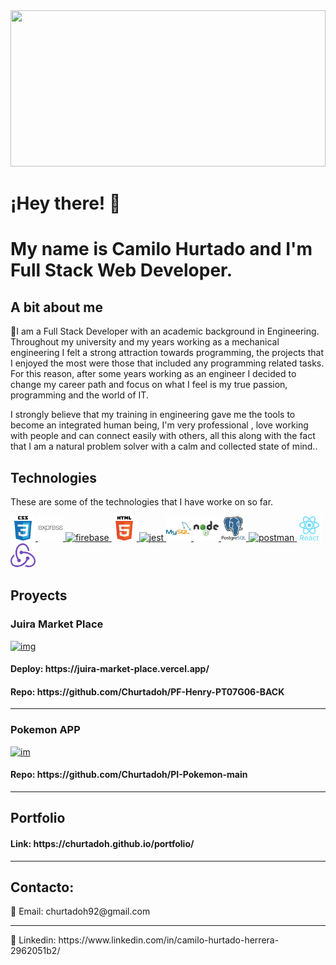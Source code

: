<img width="100%" height="250px" src="https://res.cloudinary.com/du2st58lj/image/upload/v1669077378/Camilo_Banner_rwqhyp.jpg">

<h1>¡Hey there! 👋</h1>
<h1>My name is Camilo Hurtado and I'm Full Stack Web Developer.</h1>


<h2>A bit about me</h2>
<p>📢I am a Full Stack Developer with an academic background in Engineering. Throughout my university and my years working as a mechanical engineering I felt a strong attraction towards programming, the projects that I enjoyed the most were those that included any programming related tasks. For this reason, after some years working as an engineer I decided to change my career path and focus on what I feel is my true passion, programming and the world of IT. 

I strongly believe that my training in engineering gave me the tools to become an integrated human being, I'm very professional , love working with people and can connect easily with others, all this along with the fact that I am a natural problem solver with a calm and collected state of mind..</p>

<h2>Technologies</h2>
<p>These are some of the technologies that I have worke on so far.</p>


<p align="left" dir="auto"> 
<a href="https://www.w3schools.com/css/" rel="nofollow"> <img src="https://raw.githubusercontent.com/devicons/devicon/master/icons/css3/css3-original-wordmark.svg" alt="css3" width="40" height="40" style="max-width: 100%;"> </a> 
<a href="https://expressjs.com" rel="nofollow"> <img src="https://raw.githubusercontent.com/devicons/devicon/master/icons/express/express-original-wordmark.svg" alt="express" width="40" height="40" style="max-width: 100%;"> </a> 
<a href="https://firebase.google.com/" rel="nofollow"> <img src="https://camo.githubusercontent.com/dd4b2422ed3bfc9da88c43d18550375c66f9584327dff7ecc19315ce50b96f07/68747470733a2f2f7777772e766563746f726c6f676f2e7a6f6e652f6c6f676f732f66697265626173652f66697265626173652d69636f6e2e737667" alt="firebase" width="40" height="40" data-canonical-src="https://www.vectorlogo.zone/logos/firebase/firebase-icon.svg" style="max-width: 100%;"> </a> 
<a href="https://www.w3.org/html/" rel="nofollow"> <img src="https://raw.githubusercontent.com/devicons/devicon/master/icons/html5/html5-original-wordmark.svg" alt="html5" width="40" height="40" style="max-width: 100%;"> </a> 
<a href="https://jestjs.io" rel="nofollow"> <img src="https://camo.githubusercontent.com/ce0a32825268b09cd5e0fc7c2a09c587a708491427cb794cade8f1866f7284c6/68747470733a2f2f7777772e766563746f726c6f676f2e7a6f6e652f6c6f676f732f6a6573746a73696f2f6a6573746a73696f2d69636f6e2e737667" alt="jest" width="40" height="40" data-canonical-src="https://www.vectorlogo.zone/logos/jestjsio/jestjsio-icon.svg" style="max-width: 100%;"> </a> 
<a href="https://www.mysql.com/" rel="nofollow"> <img src="https://raw.githubusercontent.com/devicons/devicon/master/icons/mysql/mysql-original-wordmark.svg" alt="mysql" width="40" height="40" style="max-width: 100%;"> </a>
<a href="https://nodejs.org" rel="nofollow"> <img src="https://raw.githubusercontent.com/devicons/devicon/master/icons/nodejs/nodejs-original-wordmark.svg" alt="nodejs" width="40" height="40" style="max-width: 100%;"> </a> 
<a href="https://www.postgresql.org" rel="nofollow"> <img src="https://raw.githubusercontent.com/devicons/devicon/master/icons/postgresql/postgresql-original-wordmark.svg" alt="postgresql" width="40" height="40" style="max-width: 100%;"> </a>
<a href="https://postman.com" rel="nofollow"> <img src="https://camo.githubusercontent.com/93b32389bf746009ca2370de7fe06c3b5146f4c99d99df65994f9ced0ba41685/68747470733a2f2f7777772e766563746f726c6f676f2e7a6f6e652f6c6f676f732f676574706f73746d616e2f676574706f73746d616e2d69636f6e2e737667" alt="postman" width="40" height="40" data-canonical-src="https://www.vectorlogo.zone/logos/getpostman/getpostman-icon.svg" style="max-width: 100%;"> </a> 
<a href="https://reactjs.org/" rel="nofollow"> <img src="https://raw.githubusercontent.com/devicons/devicon/master/icons/react/react-original-wordmark.svg" alt="react" width="40" height="40" style="max-width: 100%;"> </a> 
<a href="https://redux.js.org" rel="nofollow"> <img src="https://raw.githubusercontent.com/devicons/devicon/master/icons/redux/redux-original.svg" alt="redux" width="40" height="40" style="max-width: 100%;"> </a> 

<h2> Proyects </h2>

<h3> Juira Market Place </h3>
<a href="https://juira-market-place.vercel.app/"><img src="https://res.cloudinary.com/du2st58lj/image/upload/v1669080134/Juira_chaihx.jpg" alt="img"></a>
<h4> Deploy: https://juira-market-place.vercel.app/ </h4>
<h4> Repo: https://github.com/Churtadoh/PF-Henry-PT07G06-BACK </h4>
<hr></hr>
<h3> Pokemon APP </h3>
<a href="https://github.com/MoyanoJuan/Part04---PI-FOODS"><img src="https://res.cloudinary.com/du2st58lj/image/upload/v1669081838/Pokemon_tfyjqp.jpg" alt="im"></a>
<h4>Repo: https://github.com/Churtadoh/PI-Pokemon-main </h4>

<hr></hr>

<h2> Portfolio </h2>
<h4> Link: https://churtadoh.github.io/portfolio/ </h4>

<hr></hr>

<h2>Contacto:</h2>
📧 Email: churtadoh92@gmail.com 
<hr></hr>
📝 Linkedin: https://www.linkedin.com/in/camilo-hurtado-herrera-2962051b2/
